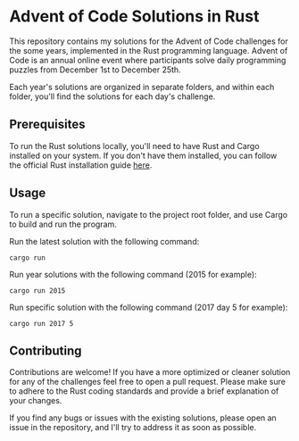 # Advent of Code Solutions in Rust

This repository contains my solutions for the Advent of Code challenges for the some years, implemented in the Rust programming language. Advent of Code is an annual online event where participants solve daily programming puzzles from December 1st to December 25th.

Each year's solutions are organized in separate folders, and within each folder, you'll find the solutions for each day's challenge.

## Prerequisites

To run the Rust solutions locally, you'll need to have Rust and Cargo installed on your system. If you don't have them installed, you can follow the official Rust installation guide [here](https://www.rust-lang.org/learn/get-started).

## Usage

To run a specific solution, navigate to the project root folder, and use Cargo to build and run the program.

Run the latest solution with the following command:

```
cargo run
```

Run year solutions with the following command (2015 for example):

```
cargo run 2015
```

Run specific solution with the following command (2017 day 5 for example):

```
cargo run 2017 5
```

## Contributing

Contributions are welcome! If you have a more optimized or cleaner solution for any of the challenges feel free to open a pull request. Please make sure to adhere to the Rust coding standards and provide a brief explanation of your changes.

If you find any bugs or issues with the existing solutions, please open an issue in the repository, and I'll try to address it as soon as possible.

